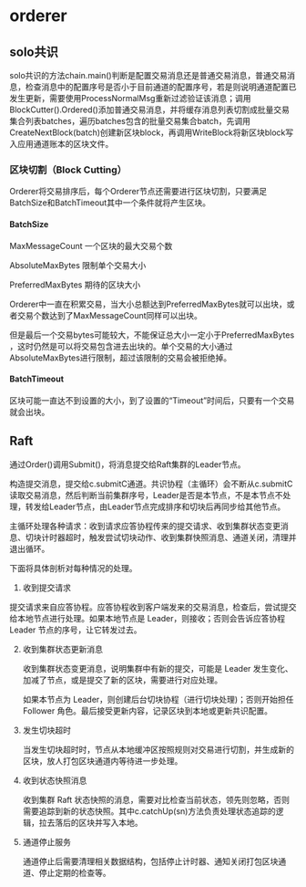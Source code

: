 # orderer

## solo共识

solo共识的方法chain.main()判断是配置交易消息还是普通交易消息，普通交易消息，检查消息中的配置序号是否小于目前通道的配置序号，若是则说明通道配置已发生更新，需要使用ProcessNormalMsg重新过滤验证该消息；调用BlockCutter().Ordered()添加普通交易消息，并将缓存消息列表切割成批量交易集合列表batches，遍历batches包含的批量交易集合batch，先调用CreateNextBlock(batch)创建新区块block，再调用WriteBlock将新区块block写入应用通道账本的区块文件。

### 区块切割（Block Cutting）
Orderer将交易排序后，每个Orderer节点还需要进行区块切割，只要满足BatchSize和BatchTimeout其中一个条件就将产生区块。

#### BatchSize

MaxMessageCount 一个区块的最大交易个数

AbsoluteMaxBytes 限制单个交易大小

PreferredMaxBytes 期待的区块大小

Orderer中一直在积累交易，当大小总额达到PreferredMaxBytes就可以出块，或者交易个数达到了MaxMessageCount同样可以出块。

但是最后一个交易bytes可能较大，不能保证总大小一定小于PreferredMaxBytes ，这时仍然是可以将交易包含进去出块的。单个交易的大小通过AbsoluteMaxBytes进行限制，超过该限制的交易会被拒绝掉。

#### BatchTimeout
区块可能一直达不到设置的大小，到了设置的“Timeout”时间后，只要有一个交易就会出块。

## Raft

通过Order()调用Submit()，将消息提交给Raft集群的Leader节点。

构造提交消息，提交给c.submitC通道。共识协程（主循环）会不断从c.submitC读取交易消息，然后判断当前集群序号，Leader是否是本节点，不是本节点不处理，转发给Leader节点，由Leader节点完成排序和切块后再同步给其他节点。

主循环处理各种请求：收到请求应答协程传来的提交请求、收到集群状态变更消息、切块计时器超时，触发尝试切块动作、收到集群快照消息、通道关闭，清理并退出循环。

下面将具体剖析对每种情况的处理。
1. 收到提交请求

  提交请求来自应答协程。应答协程收到客户端发来的交易消息，检查后，尝试提交给本地节点进行处理。如果本地节点是 Leader，则接收；否则会告诉应答协程 Leader 节点的序号，让它转发过去。

2. 收到集群状态更新消息

   收到集群状态变更消息，说明集群中有新的提交，可能是 Leader 发生变化、加减了节点，或是提交了新的区块，需要进行对应处理。

   如果本节点为 Leader，则创建后台切块协程（进行切块处理)；否则开始担任 Follower 角色。最后接受更新内容，记录区块到本地或更新共识配置。

3. 发生切块超时

   当发生切块超时时，节点从本地缓冲区按照规则对交易进行切割，并生成新的区块，放人打包区块通道内等待进一步处理。

4. 收到状态快照消息

   收到集群 Raft 状态快照的消息，需要对比检查当前状态，领先则忽略，否则需要追踪到新的状态快照。其中c.catchUp(sn)方法负责处理状态追踪的逻辑，拉去落后的区块并写入本地。

5. 通道停止服务

   通道停止后需要清理相关数据结构，包括停止计时器、通知关闭打包区块通道、停止定期的检查等。
